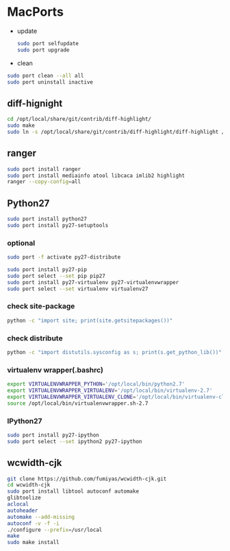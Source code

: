 # MacPorts

* update
  ``` bash
  sudo port selfupdate
  sudo port upgrade
  ```

 * clean
  ``` bash
  sudo port clean --all all
  sudo port uninstall inactive
  ```

## diff-hignight

``` bash
cd /opt/local/share/git/contrib/diff-highlight/
sudo make
sudo ln -s /opt/local/share/git/contrib/diff-highlight/diff-highlight /usr/local/bin/diff-highlight
```

## ranger

``` bash
sudo port install ranger
sudo port install mediainfo atool libcaca imlib2 highlight
ranger --copy-config=all
```

## Python27

``` bash
sudo port install python27
sudo port install py27-setuptools
```

### optional

``` bash
sudo port -f activate py27-distribute
```

``` bash
sudo port install py27-pip
sudo port select --set pip pip27
sudo port install py27-virtualenv py27-virtualenvwrapper
sudo port select --set virtualenv virtualenv27
```

### check site-package

``` bash
python -c "import site; print(site.getsitepackages())"
```

### check distribute

``` bash
python -c "import distutils.sysconfig as s; print(s.get_python_lib())"
```

### virtualenv wrapper(.bashrc)

``` bash
export VIRTUALENVWRAPPER_PYTHON='/opt/local/bin/python2.7'
export VIRTUALENVWRAPPER_VIRTUALENV='/opt/local/bin/virtualenv-2.7'
export VIRTUALENVWRAPPER_VIRTUALENV_CLONE='/opt/local/bin/virtualenv-clone-2.7'
source /opt/local/bin/virtualenvwrapper.sh-2.7
```

### IPython27

``` bash
sudo port install py27-ipython
sudo port select --set ipython2 py27-ipython
```

## wcwidth-cjk

``` bash
git clone https://github.com/fumiyas/wcwidth-cjk.git
cd wcwidth-cjk
sudo port install libtool autoconf automake
glibtoolize
aclocal
autoheader
automake --add-missing
autoconf -v -f -i
./configure --prefix=/usr/local
make
sudo make install
```
